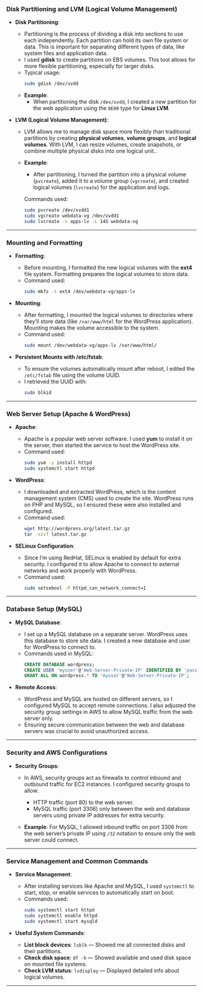 ### **Disk Partitioning and LVM (Logical Volume Management)**

- **Disk Partitioning**:
  - Partitioning is the process of dividing a disk into sections to use each independently. Each partition can hold its own file system or data. This is important for separating different types of data, like system files and application data.
  - I used **gdisk** to create partitions on EBS volumes. This tool allows for more flexible partitioning, especially for larger disks.
  - Typical usage:
    ```bash
    sudo gdisk /dev/xvdd
    ```
  - **Example**:
    - When partitioning the disk `/dev/xvdd`, I created a new partition for the web application using the `8E00` type for **Linux LVM**.

- **LVM (Logical Volume Management)**:
  - LVM allows me to manage disk space more flexibly than traditional partitions by creating **physical volumes**, **volume groups**, and **logical volumes**. With LVM, I can resize volumes, create snapshots, or combine multiple physical disks into one logical unit..
  - **Example**:
    - After partitioning, I turned the partition into a physical volume (`pvcreate`), added it to a volume group (`vgcreate`), and created logical volumes (`lvcreate`) for the application and logs.

    Commands used:
    ```bash
    sudo pvcreate /dev/xvdd1
    sudo vgcreate webdata-vg /dev/xvdd1
    sudo lvcreate -n apps-lv -L 14G webdata-vg
    ```

---

### **Mounting and Formatting**

- **Formatting**:
  - Before mounting, I formatted the new logical volumes with the **ext4** file system. Formatting prepares the logical volumes to store data.
  - Command used:
    ```bash
    sudo mkfs -t ext4 /dev/webdata-vg/apps-lv
    ```

- **Mounting**:
  - After formatting, I mounted the logical volumes to directories where they’ll store data (like `/var/www/html` for the WordPress application). Mounting makes the volume accessible to the system.
  - Command used:
    ```bash
    sudo mount /dev/webdata-vg/apps-lv /var/www/html/
    ```

- **Persistent Mounts with /etc/fstab**:
  - To ensure the volumes automatically mount after reboot, I edited the `/etc/fstab` file using the volume UUID.
  - I retrieved the UUID with:
    ```bash
    sudo blkid
    ```

---

### **Web Server Setup (Apache & WordPress)**

- **Apache**:
  - Apache is a popular web server software. I used **yum** to install it on the server, then started the service to host the WordPress site.
  - Command used:
    ```bash
    sudo yum -y install httpd
    sudo systemctl start httpd
    ```

- **WordPress**:
  - I downloaded and extracted WordPress, which is the content management system (CMS) used to create the site. WordPress runs on PHP and MySQL, so I ensured these were also installed and configured.
  - Command used:
    ```bash
    wget http://wordpress.org/latest.tar.gz
    tar -xzvf latest.tar.gz
    ```

- **SELinux Configuration**:
  - Since I’m using RedHat, SELinux is enabled by default for extra security. I configured it to allow Apache to connect to external networks and work properly with WordPress.
  - Command used:
    ```bash
    sudo setsebool -P httpd_can_network_connect=1
    ```

---

### **Database Setup (MySQL)**

- **MySQL Database**:
  - I set up a MySQL database on a separate server. WordPress uses this database to store site data. I created a new database and user for WordPress to connect to.
  - Commands used in MySQL:
    ```sql
    CREATE DATABASE wordpress;
    CREATE USER 'myuser'@'Web-Server-Private-IP' IDENTIFIED BY 'password';
    GRANT ALL ON wordpress.* TO 'myuser'@'Web-Server-Private-IP';
    ```

- **Remote Access**:
  - WordPress and MySQL are hosted on different servers, so I configured MySQL to accept remote connections. I also adjusted the security group settings in AWS to allow MySQL traffic from the web server only.
  - Ensuring secure communication between the web and database servers was crucial to avoid unauthorized access.

---

### **Security and AWS Configurations**

- **Security Groups**:
  - In AWS, security groups act as firewalls to control inbound and outbound traffic for EC2 instances. I configured security groups to allow:
    - HTTP traffic (port 80) to the web server.
    - MySQL traffic (port 3306) only between the web and database servers using private IP addresses for extra security.

  - **Example**: For MySQL, I allowed inbound traffic on port 3306 from the web server’s private IP using `/32` notation to ensure only the web server could connect.

---

### **Service Management and Common Commands**

- **Service Management**:
  - After installing services like Apache and MySQL, I used `systemctl` to start, stop, or enable services to automatically start on boot.
  - Commands used:
    ```bash
    sudo systemctl start httpd
    sudo systemctl enable httpd
    sudo systemctl start mysqld
    ```

- **Useful System Commands**:
  - **List block devices**: `lsblk` — Showed me all connected disks and their partitions.
  - **Check disk space**: `df -h` — Showed available and used disk space on mounted file systems.
  - **Check LVM status**: `lvdisplay` — Displayed detailed info about logical volumes.

---
